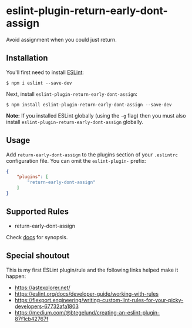 # eslint-plugin-return-early-dont-assign

Avoid assignment when you could just return.

## Installation

You'll first need to install [ESLint](http://eslint.org):

```
$ npm i eslint --save-dev
```

Next, install `eslint-plugin-return-early-dont-assign`:

```
$ npm install eslint-plugin-return-early-dont-assign --save-dev
```

**Note:** If you installed ESLint globally (using the `-g` flag) then you must also install `eslint-plugin-return-early-dont-assign` globally.

## Usage

Add `return-early-dont-assign` to the plugins section of your `.eslintrc` configuration file. You can omit the `eslint-plugin-` prefix:

```json
{
    "plugins": [
        "return-early-dont-assign"
    ]
}
```

## Supported Rules

* return-early-dont-assign

Check [docs](docs/rules/return-early-dont-assign.md) for synopsis.


## Special shoutout

This is my first ESLint plugin/rule and the following links helped make it happen:

* https://astexplorer.net/
* https://eslint.org/docs/developer-guide/working-with-rules
* https://flexport.engineering/writing-custom-lint-rules-for-your-picky-developers-67732afa1803
* https://medium.com/@btegelund/creating-an-eslint-plugin-87f1cb42767f
